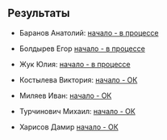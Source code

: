 ## Результаты

- Баранов Анатолий: [начало - в процессе](/2016.cpp/task0/baranov/)

- Болдырев Егор [начало - в процессе](/2016.cpp/task0/boldyrev/)

- Жук Юлия: [начало - в процессе](/2016.cpp/task0/zhuk/)

- Костылева Виктория: [начало - ОК](/2016.cpp/task0/kostyleva/)

- Миляев Иван: [начало - ОК](/2016.cpp/task0/milyaev/)

- Турчинович Михаил: [начало - ОК](/2016.cpp/task0/turchinovich/)

- Харисов Дамир [начало - ОК](/2016.cpp/task0/kharisov/)
